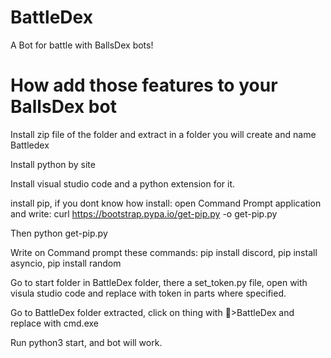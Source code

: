 # BattleDex
A Bot for battle with BallsDex bots!

# How add those features to your BallsDex bot

Install zip file of the folder and extract in a folder you will create and name Battledex

Install python by site

Install visual studio code and a python extension for it.

install pip, if you dont know how install:
 open Command Prompt application and write:
  curl https://bootstrap.pypa.io/get-pip.py -o get-pip.py
  
Then python get-pip.py

Write on Command prompt these commands: pip install discord, pip install asyncio, pip install random

Go to start folder in BattleDex folder, there a set_token.py file, open with visula studio code and replace with token in parts where specified.

Go to BattleDex folder extracted, click on thing with 📁>BattleDex and replace with cmd.exe

Run python3 start, and bot will work.
